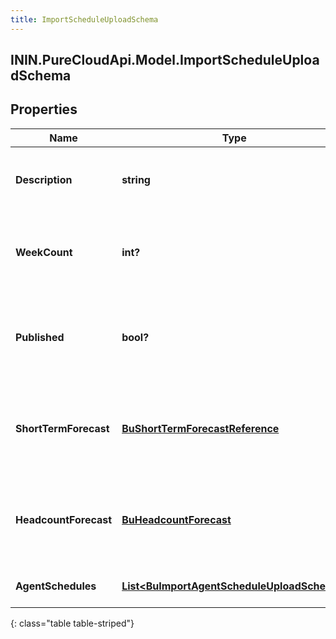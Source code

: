 ```yaml
---
title: ImportScheduleUploadSchema
---
```

## ININ.PureCloudApi.Model.ImportScheduleUploadSchema

## Properties

|Name | Type | Description | Notes|
|------------ | ------------- | ------------- | -------------|
| **Description** | **string** | The description for the imported schedule | |
| **WeekCount** | **int?** | The number of weeks the imported schedule will cover | |
| **Published** | **bool?** | Whether the imported schedule should be immediately published | [optional] |
| **ShortTermForecast** | [**BuShortTermForecastReference**](BuShortTermForecastReference.html) | The short term forecast to associate with the imported schedule | [optional] |
| **HeadcountForecast** | [**BuHeadcountForecast**](BuHeadcountForecast.html) | The headcount forecast to associate with the imported schedule | [optional] |
| **AgentSchedules** | [**List&lt;BuImportAgentScheduleUploadSchema&gt;**](BuImportAgentScheduleUploadSchema.html) | Individual agent schedules | [optional] |
{: class="table table-striped"}


